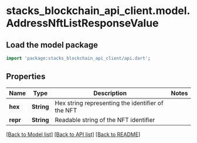 # stacks_blockchain_api_client.model.AddressNftListResponseValue

## Load the model package
```dart
import 'package:stacks_blockchain_api_client/api.dart';
```

## Properties
Name | Type | Description | Notes
------------ | ------------- | ------------- | -------------
**hex** | **String** | Hex string representing the identifier of the NFT | 
**repr** | **String** | Readable string of the NFT identifier | 

[[Back to Model list]](../README.md#documentation-for-models) [[Back to API list]](../README.md#documentation-for-api-endpoints) [[Back to README]](../README.md)


